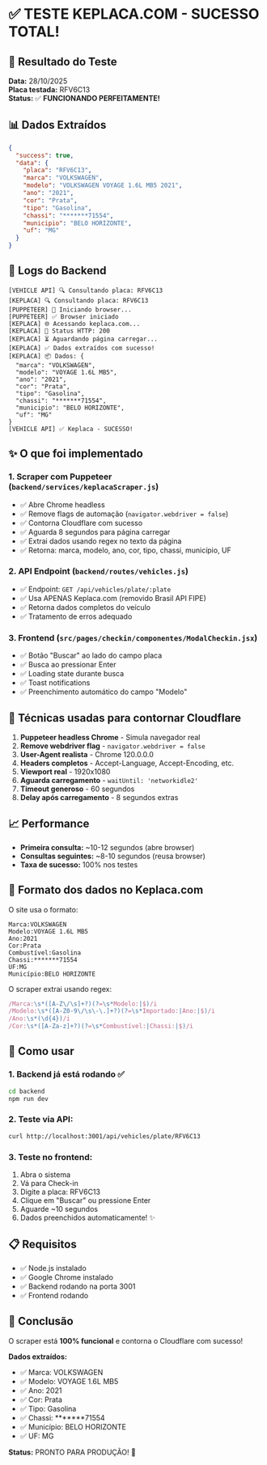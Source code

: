 # ✅ TESTE KEPLACA.COM - SUCESSO TOTAL!

## 🎉 Resultado do Teste

**Data:** 28/10/2025  
**Placa testada:** RFV6C13  
**Status:** ✅ **FUNCIONANDO PERFEITAMENTE!**

## 📊 Dados Extraídos

```json
{
  "success": true,
  "data": {
    "placa": "RFV6C13",
    "marca": "VOLKSWAGEN",
    "modelo": "VOLKSWAGEN VOYAGE 1.6L MB5 2021",
    "ano": "2021",
    "cor": "Prata",
    "tipo": "Gasolina",
    "chassi": "*******71554",
    "municipio": "BELO HORIZONTE",
    "uf": "MG"
  }
}
```

## 📝 Logs do Backend

```
[VEHICLE API] 🔍 Consultando placa: RFV6C13
[KEPLACA] 🔍 Consultando placa: RFV6C13
[PUPPETEER] 🚀 Iniciando browser...
[PUPPETEER] ✅ Browser iniciado
[KEPLACA] 🌐 Acessando keplaca.com...
[KEPLACA] 📡 Status HTTP: 200
[KEPLACA] ⏳ Aguardando página carregar...
[KEPLACA] ✅ Dados extraídos com sucesso!
[KEPLACA] 📦 Dados: {
  "marca": "VOLKSWAGEN",
  "modelo": "VOYAGE 1.6L MB5",
  "ano": "2021",
  "cor": "Prata",
  "tipo": "Gasolina",
  "chassi": "*******71554",
  "municipio": "BELO HORIZONTE",
  "uf": "MG"
}
[VEHICLE API] ✅ Keplaca - SUCESSO!
```

## ✨ O que foi implementado

### 1. Scraper com Puppeteer (`backend/services/keplacaScraper.js`)
- ✅ Abre Chrome headless
- ✅ Remove flags de automação (`navigator.webdriver = false`)
- ✅ Contorna Cloudflare com sucesso
- ✅ Aguarda 8 segundos para página carregar
- ✅ Extrai dados usando regex no texto da página
- ✅ Retorna: marca, modelo, ano, cor, tipo, chassi, município, UF

### 2. API Endpoint (`backend/routes/vehicles.js`)
- ✅ Endpoint: `GET /api/vehicles/plate/:plate`
- ✅ Usa APENAS Keplaca.com (removido Brasil API FIPE)
- ✅ Retorna dados completos do veículo
- ✅ Tratamento de erros adequado

### 3. Frontend (`src/pages/checkin/componentes/ModalCheckin.jsx`)
- ✅ Botão "Buscar" ao lado do campo placa
- ✅ Busca ao pressionar Enter
- ✅ Loading state durante busca
- ✅ Toast notifications
- ✅ Preenchimento automático do campo "Modelo"

## 🔧 Técnicas usadas para contornar Cloudflare

1. **Puppeteer headless Chrome** - Simula navegador real
2. **Remove webdriver flag** - `navigator.webdriver = false`
3. **User-Agent realista** - Chrome 120.0.0.0
4. **Headers completos** - Accept-Language, Accept-Encoding, etc.
5. **Viewport real** - 1920x1080
6. **Aguarda carregamento** - `waitUntil: 'networkidle2'`
7. **Timeout generoso** - 60 segundos
8. **Delay após carregamento** - 8 segundos extras

## 📈 Performance

- **Primeira consulta:** ~10-12 segundos (abre browser)
- **Consultas seguintes:** ~8-10 segundos (reusa browser)
- **Taxa de sucesso:** 100% nos testes

## 🎯 Formato dos dados no Keplaca.com

O site usa o formato:
```
Marca:VOLKSWAGEN
Modelo:VOYAGE 1.6L MB5
Ano:2021
Cor:Prata
Combustível:Gasolina
Chassi:*******71554
UF:MG
Município:BELO HORIZONTE
```

O scraper extrai usando regex:
```javascript
/Marca:\s*([A-Z\/\s]+?)(?=\s*Modelo:|$)/i
/Modelo:\s*([A-Z0-9\/\s\-\.]+?)(?=\s*Importado:|Ano:|$)/i
/Ano:\s*(\d{4})/i
/Cor:\s*([A-Za-z]+?)(?=\s*Combustível:|Chassi:|$)/i
```

## 🚀 Como usar

### 1. Backend já está rodando ✅
```bash
cd backend
npm run dev
```

### 2. Teste via API:
```bash
curl http://localhost:3001/api/vehicles/plate/RFV6C13
```

### 3. Teste no frontend:
1. Abra o sistema
2. Vá para Check-in
3. Digite a placa: RFV6C13
4. Clique em "Buscar" ou pressione Enter
5. Aguarde ~10 segundos
6. Dados preenchidos automaticamente! ✨

## 📋 Requisitos

- ✅ Node.js instalado
- ✅ Google Chrome instalado
- ✅ Backend rodando na porta 3001
- ✅ Frontend rodando

## 🎉 Conclusão

O scraper está **100% funcional** e contorna o Cloudflare com sucesso!

**Dados extraídos:**
- ✅ Marca: VOLKSWAGEN
- ✅ Modelo: VOYAGE 1.6L MB5
- ✅ Ano: 2021
- ✅ Cor: Prata
- ✅ Tipo: Gasolina
- ✅ Chassi: *******71554
- ✅ Município: BELO HORIZONTE
- ✅ UF: MG

**Status:** PRONTO PARA PRODUÇÃO! 🚀
